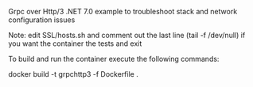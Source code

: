 Grpc over Http/3 .NET 7.0 example to troubleshoot stack and network configuration issues

Note: edit SSL/hosts.sh and comment out the last line (tail -f /dev/null) if you want the container the tests and exit

To build and run the container execute the following commands:

docker build -t grpchttp3 -f Dockerfile .

